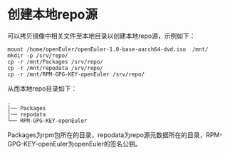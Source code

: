 # 创建本地repo源<a name="ZH-CN_TOPIC_0183245389"></a>

可以拷贝镜像中相关文件至本地目录以创建本地repo源，示例如下：

```
mount /home/openEuler/openEuler-1.0-base-aarch64-dvd.iso  /mnt/
mkdir -p /srv/repo/
cp -r /mnt/Packages /srv/repo/
cp -r /mnt/repodata /srv/repo/
cp -r /mnt/RPM-GPG-KEY-openEuler /srv/repo/
```

从而本地repo目录如下：

```
.
│── Packages
│── repodata
└── RPM-GPG-KEY-openEuler
```

Packages为rpm包所在的目录，repodata为repo源元数据所在的目录，RPM-GPG-KEY-openEuler为openEuler的签名公钥。

